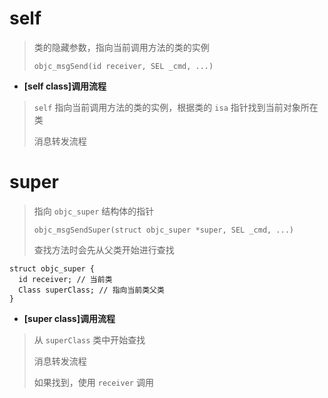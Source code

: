 # self

> 类的隐藏参数，指向当前调用方法的类的实例
> 
> `objc_msgSend(id receiver, SEL _cmd, ...)`

* **[self class]调用流程**

> `self` 指向当前调用方法的类的实例，根据类的 `isa` 指针找到当前对象所在类
> 
> 消息转发流程

# super

> 指向 `objc_super` 结构体的指针
> 
> `objc_msgSendSuper(struct objc_super *super, SEL _cmd, ...)`
> 
> 查找方法时会先从父类开始进行查找

```
struct objc_super {
  id receiver; // 当前类
  Class superClass; // 指向当前类父类
}
```

* **[super class]调用流程**

> 从 `superClass` 类中开始查找
> 
> 消息转发流程
> 
> 如果找到，使用 `receiver` 调用
